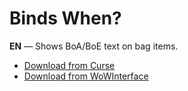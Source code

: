 Binds When?
==============

**EN** — Shows BoA/BoE text on bag items.

* [Download from Curse](https://mods.curse.com/addons/wow/bindswhen)
* [Download from WoWInterface](http://www.wowinterface.com/downloads/info23465-BindsWhen.html)
